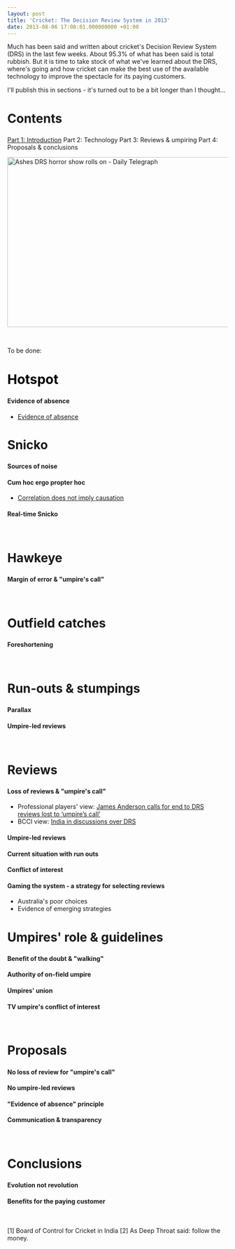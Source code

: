 ```yaml
---
layout: post
title: 'Cricket: The Decision Review System in 2013'
date: 2013-08-06 17:08:01.000000000 +01:00
---
```

<style type="text/css"><!--
H2 {font-size:200%;}    H4 {font-weight:bold;}
--></style>Much has been said and written about cricket's Decision Review System (DRS) in the last few weeks. About 95.3% of what has been said is total rubbish. But it is time to take stock of what we've learned about the DRS, where's going and how cricket can make the best use of the available technology to improve the spectacle for its paying customers.

I'll publish this in sections - it's turned out to be a bit longer than I thought...
<h2>Contents</h2>
<a href="https://www.dominicsayers.com/2013/08/drs-1/">Part 1: Introduction</a>
Part 2: Technology
Part 3: Reviews &amp; umpiring
Part 4: Proposals &amp; conclusions

<a href="https://www.telegraph.co.uk/sport/cricket/international/theashes/10217954/Ashes-2013-DRS-decision-to-give-out-Usman-Khawaja-branded-farcical-and-incompetent-by-Australia-media.html"><img class="aligncenter" alt="Ashes DRS horror show rolls on - Daily Telegraph" src="https://i.telegraph.co.uk/multimedia/archive/02633/drs_2633680b.jpg" width="620" height="388" /></a>

&nbsp;

To be done:
<h2><span style="color: #000000; font-size: 30px; font-weight: bold;">Hotspot</span></h2>
<h4>Evidence of absence</h4>
<ul>
	<li><a style="font-style: normal;" href="https://en.wikipedia.org/wiki/Evidence_of_absence" target="_blank">Evidence of absence</a></li>
</ul>
<h2></h2>
<h2>Snicko</h2>
<h4>Sources of noise</h4>
<h4>Cum hoc ergo propter hoc</h4>
<ul>
	<li><a style="font-style: normal;" href="https://en.wikipedia.org/wiki/Correlation_does_not_imply_causation#General_pattern" target="_blank">Correlation does not imply causation</a></li>
</ul>
<h4>Real-time Snicko</h4>
&nbsp;
<h2>Hawkeye</h2>
<h4>Margin of error &amp; "umpire's call"</h4>
&nbsp;
<h2>Outfield catches</h2>
<h4>Foreshortening</h4>
&nbsp;
<h2>Run-outs &amp; stumpings</h2>
<h4>Parallax</h4>
<h4>Umpire-led reviews</h4>
&nbsp;
<h2>Reviews</h2>
<h4>Loss of reviews &amp; "umpire's call"</h4>
<ul>
	<li>Professional players' view: <a style="font-style: normal;" href="https://www.thetimes.co.uk/tto/sport/cricket/article3833797.ece" target="_blank">James Anderson calls for end to DRS reviews lost to ‘umpire’s call’</a></li>
	<li>BCCI view: <a style="font-style: normal;" href="compromisehttps://www.espncricinfo.com/ci/content/story/658665.html" target="_blank">India in discussions over DRS</a></li>
</ul>
<h4>Umpire-led reviews</h4>
<h4>Current situation with run outs</h4>
<h4>Conflict of interest</h4>
<h4>Gaming the system - a strategy for selecting reviews</h4>
<ul>
	<li>Australia's poor choices</li>
	<li>Evidence of emerging strategies</li>
</ul>
<h2></h2>
<h2>Umpires' role &amp; guidelines</h2>
<h4>Benefit of the doubt &amp; "walking"</h4>
<h4>Authority of on-field umpire</h4>
<h4>Umpires' union</h4>
<h4>TV umpire's conflict of interest</h4>
&nbsp;
<h2>Proposals</h2>
<h4>No loss of review for "umpire's call"</h4>
<h4>No umpire-led reviews</h4>
<h4>"Evidence of absence" principle</h4>
<h4>Communication &amp; transparency</h4>
&nbsp;
<h2>Conclusions</h2>
<h4>Evolution not revolution</h4>
<h4>Benefits for the paying customer</h4>
&nbsp;

[1] Board of Control for Cricket in India
[2] As Deep Throat said: follow the money.
